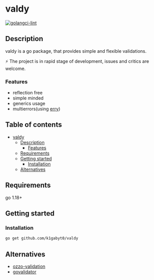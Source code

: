 # valdy

[![golangci-lint](https://github.com/k1gabyt0/valdy/actions/workflows/golangci-lint.yaml/badge.svg?branch=5-add-golangci-lint-to-project)](https://github.com/k1gabyt0/valdy/actions/workflows/golangci-lint.yaml)

## Description

valdy is a go package, that provides simple and flexible validations.

⚡️ The project is in rapid stage of development, issues and critics are welcome.

### Features

- reflection free
- simple minded
- generics usage
- multierrors(using [erry](https://github.com/k1gabyt0/erry))

## Table of contents

- [valdy](#valdy)
  - [Description](#description)
    - [Features](#features)
  - [Requirements](#requirements)
  - [Getting started](#getting-started)
    - [Installation](#installation)
  - [Alternatives](#alternatives)

## Requirements

go 1.18+

## Getting started

### Installation

```bash
go get github.com/k1gabyt0/valdy
```

## Alternatives

- [ozzo-validation](https://github.com/go-ozzo/ozzo-validation)
- [govalidator](https://github.com/asaskevich/govalidator)
